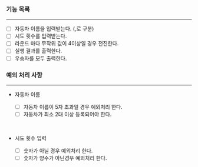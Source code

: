 ### 기능 목록

---

- [ ] 자동차 이름을 입력받는다. (,로 구분)
- [ ] 시도 횟수를 입력받는다.
- [ ] 라운드 마다 무작위 값이 4이상일 경우 전진한다.
- [ ] 실행 결과를 출력한다.
- [ ] 우승자를 모두 출력한다.

### 예외 처리 사항

---

- 자동차 이름

  - [ ] 자동차 이름이 5자 초과일 경우 예외처리 한다.
  - [ ] 자동차가 최소 2대 이상 등록되어야 한다.

<br>

- 시도 횟수 입력

  - [ ] 숫자가 아닐 경우 예외처리 한다.
  - [ ] 숫자가 양수가 아닌경우 예외처리 한다.
